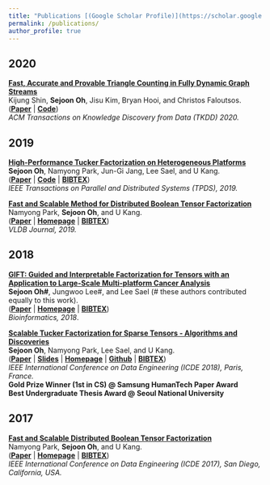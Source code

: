 ```yaml
---
title: "Publications [(Google Scholar Profile)](https://scholar.google.co.kr/citations?user=q_6hq64AAAAJ&hl=en)"
permalink: /publications/
author_profile: true
---
```


## 2020


<b>[Fast, Accurate and Provable Triangle Counting in Fully Dynamic Graph Streams](http://dmlab.kaist.ac.kr/~kijungs/codes/thinkd/)</b> <br>
Kijung Shin, **Sejoon Oh**, Jisu Kim, Bryan Hooi, and Christos Faloutsos.  
(**[Paper](http://dmlab.kaist.ac.kr/~kijungs/papers/thinkdTKDD2020.pdf)** | **[Code](http://dmlab.kaist.ac.kr/~kijungs/codes/thinkd/)**)   
<i>ACM Transactions on Knowledge Discovery from Data (TKDD) 2020.</i>

## 2019

<b>[High-Performance Tucker Factorization on Heterogeneous Platforms](https://ieeexplore.ieee.org/document/8678477)</b> <br>
**Sejoon Oh**, Namyong Park, Jun-Gi Jang, Lee Sael, and U Kang.  
(**[Paper](https://github.com/sejoonoh/sejoonoh.github.io/blob/master/files/GTA_paper.pdf)** | **[Code](https://github.com/sejoonoh/GTA-Tensor)** | **[BIBTEX](https://github.com/sejoonoh/sejoonoh.github.io/blob/master/files/GTA.bib)**)  
<i>IEEE Transactions on Parallel and Distributed Systems (TPDS), 2019.</i>


<b>[Fast and Scalable Method for Distributed Boolean Tensor Factorization](https://link.springer.com/article/10.1007%2Fs00778-019-00538-z)</b> <br>
Namyong Park, **Sejoon Oh**, and U Kang.  
(**[Paper](https://github.com/sejoonoh/sejoonoh.github.io/blob/master/files/VLDBJ.pdf)** | **[Homepage](https://www.cs.cmu.edu/~namyongp/dbtf/)** | **[BIBTEX](https://github.com/sejoonoh/sejoonoh.github.io/blob/master/files/DBTF_VLDB.bib)**)  
<i>VLDB Journal, 2019.</i>

## 2018

<b>[GIFT: Guided and Interpretable Factorization for Tensors with an Application to Large-Scale Multi-platform Cancer Analysis](https://doi.org/10.1093/bioinformatics/bty490)</b> <br>
**Sejoon Oh#**, Jungwoo Lee#, and Lee Sael (# these authors contributed equally to this work).  
(**[Paper](https://github.com/sejoonoh/sejoonoh.github.io/blob/master/files/GIFT_bioinformatics.pdf)** | **[Homepage](https://github.com/leesael/GIFT)** | **[BIBTEX](https://github.com/sejoonoh/sejoonoh.github.io/blob/master/files/GIFT.bib)**)  
<i>Bioinformatics, 2018</i>.

<b>[Scalable Tucker Factorization for Sparse Tensors - Algorithms and Discoveries](https://ieeexplore.ieee.org/document/8509325)</b><br>
**Sejoon Oh**, Namyong Park, Lee Sael, and U Kang.  
(**[Paper](https://github.com/sejoonoh/sejoonoh.github.io/blob/master/files/P-Tucker_ICDE2018_proceeding.pdf)** | **[Slides](https://github.com/sejoonoh/sejoonoh.github.io/blob/master/files/P_Tucker_ICDE_2018.pptx)** | **[Homepage](https://datalab.snu.ac.kr/ptucker/)** | **[Github](https://github.com/sejoonoh/P-Tucker)** | **[BIBTEX](https://github.com/sejoonoh/sejoonoh.github.io/blob/master/files/PTucker.bib)**)  
<i>IEEE International Conference on Data Engineering (ICDE 2018), Paris, France.</i>  
**Gold Prize Winner (1st in CS) @ Samsung HumanTech Paper Award**  
**Best Undergraduate Thesis Award @ Seoul National University**

## 2017

<b>[Fast and Scalable Distributed Boolean Tensor Factorization](https://ieeexplore.ieee.org/document/7930048)</b><br>
Namyong Park, **Sejoon Oh**, and U Kang.  
(**[Paper](https://github.com/sejoonoh/sejoonoh.github.io/blob/master/files/DBTF_IEEE.pdf)** | **[Homepage](https://datalab.snu.ac.kr/dbtf/)** | **[BIBTEX](https://github.com/sejoonoh/sejoonoh.github.io/blob/master/files/DBTF.bib)**)  
<i>IEEE International Conference on Data Engineering (ICDE 2017), San Diego, California, USA.

